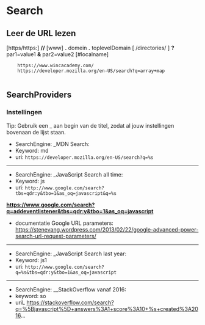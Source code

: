 # Search

## Leer de URL lezen

[https/https:] **//** [www] **.** domein **.** toplevelDomain [ /directories/ ] **?** par1=value1 **&** par2=value2 [#localname]

````
    https://www.wincacademy.com/
    https://developer.mozilla.org/en-US/search?q=array+map
    
````

## SearchProviders

### Instellingen

Tip: Gebruik een _ aan begin van de titel, zodat al jouw instellingen bovenaan de lijst staan.


* SearchEngine: _MDN Search:
* Keyword: md
* uri: ``https://developer.mozilla.org/en-US/search?q=%s``

<hr>

* SearchEngine: _JavaScript Search all time:
* Keyword: js
* uri: ``http://www.google.com/search?tbs=qdr:y&tbo=1&as_oq=javascript&q=%s``

**https://www.google.com/search?q=addeventlistener&tbs=qdr:y&tbo=1&as_oq=javascript**

* documentatie Google URL parameters: https://stenevang.wordpress.com/2013/02/22/google-advanced-power-search-url-request-parameters/
<hr>

* SearchEngine: _JavaScript Search last year:
* Keyword: js1
* uri: ``http://www.google.com/search?q=%s&tbs=qdr:y&tbo=1&as_oq=javascript``

<hr>

* SearchEngine: __StackOverflow vanaf 2016:
* keyword: so
* uriL https://stackoverflow.com/search?q=%5Bjavascript%5D+answers%3A1+score%3A10+%s+created%3A2016...